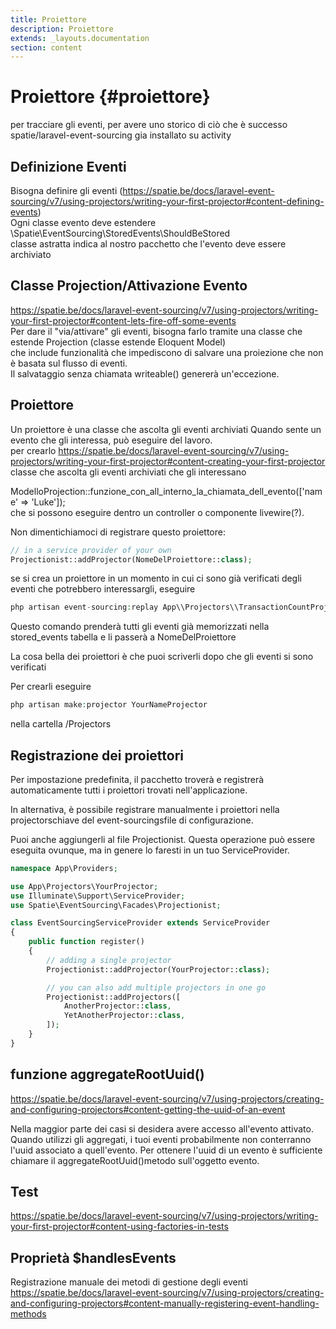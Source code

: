 ```yaml
---
title: Proiettore
description: Proiettore
extends: _layouts.documentation
section: content
---
```


# Proiettore {#proiettore}

per tracciare gli eventi, per avere uno storico di ciò che è successo
spatie/laravel-event-sourcing
gia installato su activity


## Definizione Eventi
Bisogna definire gli eventi (https://spatie.be/docs/laravel-event-sourcing/v7/using-projectors/writing-your-first-projector#content-defining-events)  
Ogni classe evento deve estendere \Spatie\EventSourcing\StoredEvents\ShouldBeStored    
classe astratta indica al nostro pacchetto che l'evento deve essere archiviato

## Classe Projection/Attivazione Evento
https://spatie.be/docs/laravel-event-sourcing/v7/using-projectors/writing-your-first-projector#content-lets-fire-off-some-events  
Per dare il "via/attivare" gli eventi, bisogna farlo tramite una classe che estende Projection (classe estende Eloquent Model)  
che include funzionalità che impediscono di salvare una proiezione che non è basata sul flusso di eventi.  
Il salvataggio senza chiamata writeable() genererà un'eccezione.


## Proiettore  
Un proiettore è una classe che ascolta gli eventi archiviati
Quando sente un evento che gli interessa, può eseguire del lavoro.  
per crearlo https://spatie.be/docs/laravel-event-sourcing/v7/using-projectors/writing-your-first-projector#content-creating-your-first-projector  
classe che ascolta gli eventi archiviati che gli interessano 

ModelloProjection::funzione_con_all_interno_la_chiamata_dell_evento(['name' => 'Luke']);  
che si possono eseguire dentro un controller o componente livewire(?).

Non dimentichiamoci di registrare questo proiettore:  
```php
// in a service provider of your own  
Projectionist::addProjector(NomeDelProiettore::class);
```

se si crea un proiettore in un momento in cui ci sono già verificati degli eventi che potrebbero interessargli, eseguire  
```php
php artisan event-sourcing:replay App\\Projectors\\TransactionCountProjector
```  
Questo comando prenderà tutti gli eventi già memorizzati nella stored_events tabella e li passerà a NomeDelProiettore  

La cosa bella dei proiettori è che puoi scriverli dopo che gli eventi si sono verificati

Per crearli eseguire
```php
php artisan make:projector YourNameProjector
``` 
nella cartella /Projectors

## Registrazione dei proiettori
Per impostazione predefinita, il pacchetto troverà e registrerà automaticamente tutti i proiettori trovati nell'applicazione.

In alternativa, è possibile registrare manualmente i proiettori nella projectorschiave del event-sourcingsfile di configurazione.

Puoi anche aggiungerli al file Projectionist. Questa operazione può essere eseguita ovunque, ma in genere lo faresti in un tuo ServiceProvider.

```php
namespace App\Providers;

use App\Projectors\YourProjector;
use Illuminate\Support\ServiceProvider;
use Spatie\EventSourcing\Facades\Projectionist;

class EventSourcingServiceProvider extends ServiceProvider
{
    public function register()
    {
        // adding a single projector
        Projectionist::addProjector(YourProjector::class);

        // you can also add multiple projectors in one go
        Projectionist::addProjectors([
            AnotherProjector::class,
            YetAnotherProjector::class,
        ]);
    }
}
``` 

## funzione aggregateRootUuid()
https://spatie.be/docs/laravel-event-sourcing/v7/using-projectors/creating-and-configuring-projectors#content-getting-the-uuid-of-an-event  

Nella maggior parte dei casi si desidera avere accesso all'evento attivato. Quando utilizzi gli aggregati, i tuoi eventi probabilmente non conterranno l'uuid associato a quell'evento. Per ottenere l'uuid di un evento è sufficiente chiamare il aggregateRootUuid()metodo sull'oggetto evento.

## Test
https://spatie.be/docs/laravel-event-sourcing/v7/using-projectors/writing-your-first-projector#content-using-factories-in-tests


## Proprietà $handlesEvents 
Registrazione manuale dei metodi di gestione degli eventi
https://spatie.be/docs/laravel-event-sourcing/v7/using-projectors/creating-and-configuring-projectors#content-manually-registering-event-handling-methods
